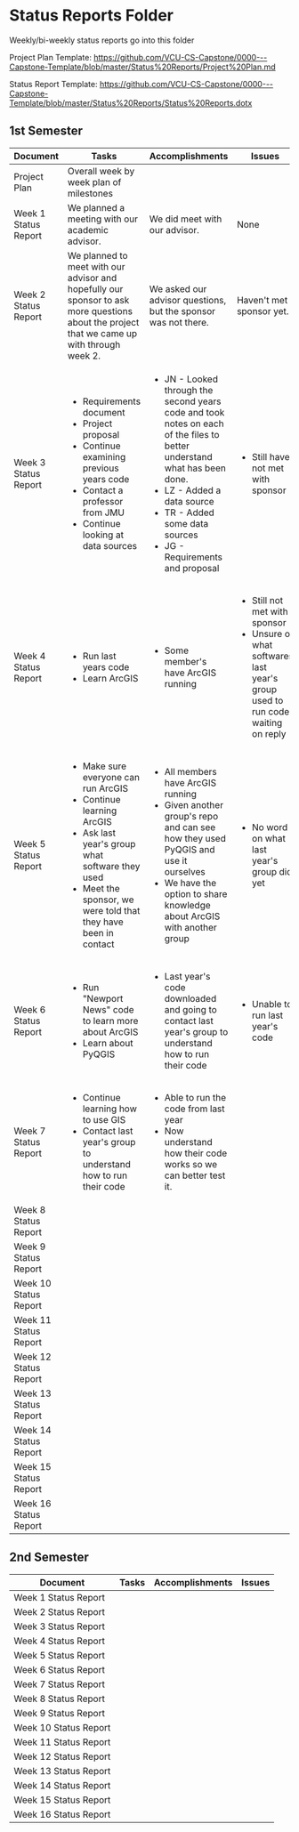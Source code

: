 # Status Reports Folder
Weekly/bi-weekly status reports go into this folder

Project Plan Template: https://github.com/VCU-CS-Capstone/0000---Capstone-Template/blob/master/Status%20Reports/Project%20Plan.md

Status Report Template: https://github.com/VCU-CS-Capstone/0000---Capstone-Template/blob/master/Status%20Reports/Status%20Reports.dotx

## 1st Semester

| Document | Tasks | Accomplishments | Issues | Milestones |
|--|---|---|---|---|
| Project Plan | Overall week by week plan of milestones | | | |
| Week 1 Status Report | We planned a meeting with our academic advisor. | We did meet with our advisor. | None | |
| Week 2 Status Report | We planned to meet with our advisor and hopefully our sponsor to ask more questions about the project that we came up with through week 2.| We asked our advisor questions, but the sponsor was not there.| Haven't met sponsor yet.| |
| Week 3 Status Report | <ul><li>Requirements document</li><li>Project proposal</li><li>Continue examining previous years code</li><li>Contact a professor from JMU</li><li>Continue looking at data sources</li></ul> | <ul><li>JN - Looked through the second years code and took notes on each of the files to better understand what has been done.</li><li>LZ - Added a data source</li><li>TR - Added some data sources</li><li>JG - Requirements and proposal</ul> | <ul><li>Still have not met with sponsor</li></ul>| |
| Week 4 Status Report | <ul><li>Run last years code</li><li>Learn ArcGIS</li></ul>| <ul><li>Some member's have ArcGIS running</li></ul> | <ul><li>Still not met with sponsor</li><li>Unsure of what softwares last year's group used to run code, waiting on reply</li></ul> |
| Week 5 Status Report | <ul><li>Make sure everyone can run ArcGIS</li><li>Continue learning ArcGIS</li><li>Ask last year's group what software they used</li><li>Meet the sponsor, we were told that they have been in contact</li></ul>| <ul><li>All members have ArcGIS running</li><li>Given another group's repo and can see how they used PyQGIS and use it ourselves</li><li>We have the option to share knowledge about ArcGIS with another group</li></ul>| <ul><li>No word on what last year's group did yet</li></ul>|
| Week 6 Status Report | <ul><li>Run "Newport News" code to learn more about ArcGIS</li><li>Learn about PyQGIS</li></ul>| <ul><li>Last year's code downloaded and going to contact last year's group to understand how to run their code</li></ul>| <ul><li>Unable to run last year's code</li></ul>|
| Week 7 Status Report | <ul><li>Continue learning how to use GIS</li><li>Contact last year's group to understand how to run their code</li></ul>| <ul><li>Able to run the code from last year</li><li>Now understand how their code works so we can better test it.</li></ul>| |
| Week 8 Status Report | | | |
| Week 9 Status Report | | | |
| Week 10 Status Report | | | |
| Week 11 Status Report | | | |
| Week 12 Status Report | | | |
| Week 13 Status Report | | | |
| Week 14 Status Report | | | |
| Week 15 Status Report | | | |
| Week 16 Status Report | | | |

## 2nd Semester

| Document | Tasks | Accomplishments| Issues |
|---|---|---|---|
| Week 1 Status Report | | | |
| Week 2 Status Report | | | |
| Week 3 Status Report | | | |
| Week 4 Status Report | | | |
| Week 5 Status Report | | | |
| Week 6 Status Report | | | |
| Week 7 Status Report | | | |
| Week 8 Status Report | | | |
| Week 9 Status Report | | | |
| Week 10 Status Report | | | |
| Week 11 Status Report | | | |
| Week 12 Status Report | | | |
| Week 13 Status Report | | | |
| Week 14 Status Report | | | |
| Week 15 Status Report | | | |
| Week 16 Status Report | | | |
